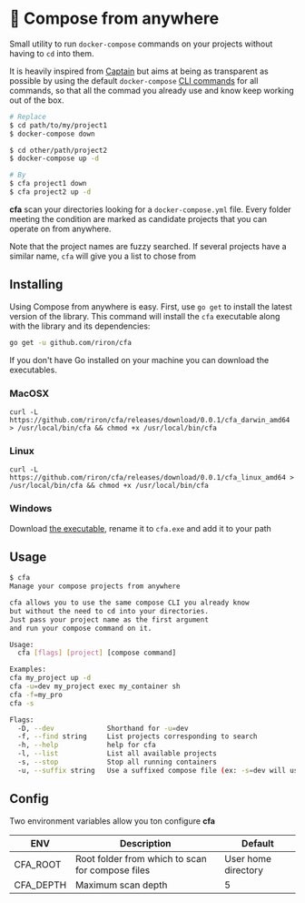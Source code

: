 # 🐤 Compose from anywhere

Small utility to run `docker-compose` commands on your projects without having to `cd` into them.

It is heavily inspired from [Captain](https://github.com/jenssegers/captain) but aims at being as transparent as possible by using the default `docker-compose` [CLI commands](https://docs.docker.com/compose/reference/) for all commands, so that all the commad you already use and know keep working out of the box.

```bash
# Replace
$ cd path/to/my/project1
$ docker-compose down

$ cd other/path/project2
$ docker-compose up -d

# By
$ cfa project1 down
$ cfa project2 up -d
```

**cfa** scan your directories looking for a `docker-compose.yml` file. Every folder meeting the condition are marked as candidate projects that you can operate on from anywhere.

Note that the project names are fuzzy searched. If several projects have a similar name, `cfa` will give you a list to chose from

## Installing

Using Compose from anywhere is easy. First, use `go get` to install the latest version of the library. This command will install the `cfa` executable along with the library and its dependencies:

```bash
go get -u github.com/riron/cfa
```

If you don't have Go installed on your machine you can download the executables.

### MacOSX

```
curl -L https://github.com/riron/cfa/releases/download/0.0.1/cfa_darwin_amd64 > /usr/local/bin/cfa && chmod +x /usr/local/bin/cfa
```

### Linux

```
curl -L https://github.com/riron/cfa/releases/download/0.0.1/cfa_linux_amd64 > /usr/local/bin/cfa && chmod +x /usr/local/bin/cfa
```

### Windows

Download [the executable](https://github.com/riron/cfa/releases/download/0.0.1/cfa_windows_amd64.exe), rename it to `cfa.exe` and add it to your path

## Usage

```bash
$ cfa
Manage your compose projects from anywhere

cfa allows you to use the same compose CLI you already know
but without the need to cd into your directories.
Just pass your project name as the first argument
and run your compose command on it.

Usage:
  cfa [flags] [project] [compose command]

Examples:
cfa my_project up -d
cfa -u=dev my_project exec my_container sh
cfa -f=my_pro
cfa -s

Flags:
  -D, --dev             Shorthand for -u=dev
  -f, --find string     List projects corresponding to search
  -h, --help            help for cfa
  -l, --list            List all available projects
  -s, --stop            Stop all running containers
  -u, --suffix string   Use a suffixed compose file (ex: -s=dev will use the docker-compose.dev.yml file)
```

## Config

Two environment variables allow you ton configure **cfa**

| ENV       | Description                                      | Default             |
| --------- | ------------------------------------------------ | ------------------- |
| CFA_ROOT  | Root folder from which to scan for compose files | User home directory |
| CFA_DEPTH | Maximum scan depth                               | 5                   |
